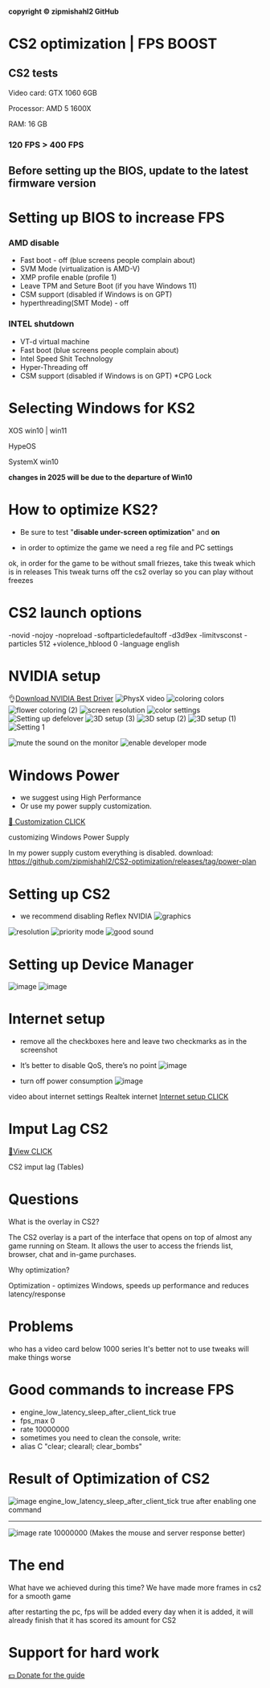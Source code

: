#### copyright © zipmishahl2 GitHub

# CS2 optimization | FPS BOOST
## CS2 tests
Video card: GTX 1060 6GB

Processor: AMD 5 1600X

RAM: 16 GB

### 120 FPS > 400 FPS
## Before setting up the BIOS, update to the latest firmware version
# Setting up BIOS to increase FPS
### AMD disable
* Fast boot - off (blue screens people complain about)
* SVM Mode (virtualization is AMD-V)
* XMP profile enable (profile 1)
* Leave TPM and Seture Boot (if you have Windows 11)
* CSM support (disabled if Windows is on GPT)
* hyperthreading(SMT Mode) - off
### INTEL shutdown
* VT-d virtual machine
* Fast boot (blue screens people complain about)
* lntel Speed Shit Technology
* Hyper-Threading off
* CSM support (disabled if Windows is on GPT)
*CPG Lock
# Selecting Windows for KS2
XOS win10 | win11

HypeOS

SystemX win10

__changes in 2025 will be due to the departure of Win10__

# How to optimize KS2?
- Be sure to test "**disable under-screen optimization**" and **on**


- in order to optimize the game we need a reg file and PC settings

ok, in order for the game to be without small friezes, take this tweak which is in releases
This tweak turns off the cs2 overlay so you can play without freezes

# CS2 launch options
-novid -nojoy -nopreload -softparticledefaultoff -d3d9ex -limitvsconst -particles 512 +violence_hblood 0 -language english
# NVIDIA setup
👌[Download NVIDIA Best Driver](https://drive.google.com/file/d/1vk11R72kxsTqFP1tB6JC67Lzgy0E0Nsf/view?usp=sharing)
![PhysX video](https://github.com/zipmishahl2/CS2-optimization/assets/110753825/dc709dc0-4321-4fb6-a405-2376f2443cc6)
![coloring colors](https://github.com/zipmishahl2/CS2-optimization/assets/110753825/5a2fd82c-4a79-4f24-bfc3-33ce8a892cc3)
![flower coloring (2)](https://github.com/zipmishahl2/CS2-optimization/assets/110753825/7c05490c-bc88-46d0-86d5-d86f502a44fe)
![screen resolution](https://github.com/zipmishahl2/CS2-optimization/assets/110753825/8d852cf7-d99c-40ed-8367-1a9615a783d5)
![color settings](https://github.com/zipmishahl2/CS2-optimization/assets/110753825/e34e676b-34d8-4354-b803-55f83ebfae0e)
![Setting up defelover](https://github.com/zipmishahl2/CS2-optimization/assets/110753825/817d3ce1-0423-4bcd-b7c5-608b6f27c5b3)
![3D setup (3)](https://github.com/zipmishahl2/CS2-optimization/assets/110753825/146979ab-0832-4131-a606-39672cfe7260)
![3D setup (2)](https://github.com/zipmishahl2/CS2-optimization/assets/110753825/a175cb1b-2053-43f9-b8d3-ba7c57a4e7b9)
![3D setup (1)](https://github.com/zipmishahl2/CS2-optimization/assets/110753825/cec77541-d6d1-4093-84c4-c2afe9de4e18)
![Setting 1](https://github.com/zipmishahl2/CS2-optimization/assets/110753825/466ed475-14a5-470e-9b75-3faef411645b)

![mute the sound on the monitor](https://github.com/zipmishahl2/CS2-optimization/assets/110753825/fd38be65-a366-4854-beba-1b83199b59ff)
![enable developer mode](https://github.com/zipmishahl2/CS2-optimization/assets/110753825/2741a0ff-0bfe-4518-af9e-c73fa193777e)

# Windows Power 
- we suggest using High Performance
- Or use my power supply customization.

[🚀 Customization CLICK](https://drive.google.com/file/d/18spw1FkTopUmpKdvyzWYl37115hOylrV/view?usp=sharing)

customizing Windows Power Supply


In my power supply custom everything is disabled.
download: https://github.com/zipmishahl2/CS2-optimization/releases/tag/power-plan
# Setting up CS2
- we recommend disabling Reflex NVIDIA
![graphics](https://github.com/zipmishahl2/CS2-optimization/assets/110753825/11c0244f-066f-447d-8fc0-b430c16e5631)

![resolution](https://github.com/zipmishahl2/CS2-optimization/assets/110753825/5f717e04-5fd9-4416-8911-27f34d538699)
![priority mode](https://github.com/zipmishahl2/CS2-optimization/assets/110753825/77c7a98d-ee5f-4a6a-905d-c232e03409c9)
![good sound](https://github.com/zipmishahl2/CS2-optimization/assets/110753825/6979a9b0-558b-49d6-aee3-09d599c391cb)
# Setting up Device Manager
![image](https://github.com/zipmishahl2/CS2-optimization/assets/110753825/6d8f56b3-6749-4dae-8c7d-9a4117ce0d06)
![image](https://github.com/zipmishahl2/CS2-optimization/assets/110753825/fb4f0880-b33e-418c-86a2-79a3dceb72d2)

# Internet setup
- remove all the checkboxes here and leave two checkmarks as in the screenshot
- It’s better to disable QoS, there’s no point
![image](https://github.com/zipmishahl2/CS2-optimization/assets/110753825/77414f65-28a2-47fa-bed9-0af81f19e396)

- turn off power consumption
![image](https://github.com/zipmishahl2/CS2-optimization/assets/110753825/086afc19-9d99-4a27-8ade-b9f609edb370)

video about internet settings
Realtek internet
[Internet setup CLICK](https://drive.google.com/file/d/1KrPfJPvsawHzVmma483_-Q1-mEgEXWK3/view?usp=sharing)

# Imput Lag CS2
[🗿View CLICK](https://docs.google.com/spreadsheets/d/11JYxixzy106DXcrxrDGYf2lwCzUVvHHyFNCv0Cb0HLI/edit?usp=drivesdk)

CS2 imput lag (Tables)
# Questions
What is the overlay in CS2?

The CS2 overlay is a part of the interface that opens on top of almost any game running on Steam. It allows the user to access the friends list, browser, chat and in-game purchases.

Why optimization?

Optimization - optimizes Windows, speeds up performance and reduces latency/response
# Problems
who has a video card below 1000 series
It's better not to use tweaks
will make things worse

# Good commands to increase FPS
- engine_low_latency_sleep_after_client_tick true
- fps_max 0
- rate 10000000
- sometimes you need to clean the console, write:
- alias C "clear; clearall; clear_bombs"
# Result of Optimization of CS2
![image](https://github.com/zipmishahl2/CS2-optimization/assets/110753825/ea288671-c6a5-4899-9514-ff649cea853d)
engine_low_latency_sleep_after_client_tick true
after enabling one command
_________________
![image](https://github.com/zipmishahl2/CS2-optimization/assets/110753825/4010652e-37db-4f9d-8ae2-5dfdcb47bd34)
rate 10000000 
(Makes the mouse and server response better)
# The end
What have we achieved during this time?
We have made more frames in cs2 for a smooth game

after restarting the pc, fps will be added every day when it is added, it will already finish that it has scored its amount for CS2
# Support for hard work
[💵 Donate for the guide](https://www.donationalerts.com/r/mishamodhl2)
